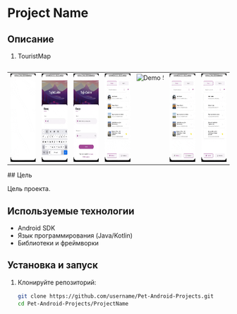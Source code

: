 # Project Name

## Описание

1. TouristMap
<div style="overflow-x: auto; display: block; white-space: nowrap;"> <table> <tr> <td><img src="./1.1.gif" alt="Demo 1" style="height: 200px; display: inline-block;" /></td> <td><img src="./1.2.gif" alt="Demo 2" style="height: 200px; display: inline-block;" /></td> <td><img src="./1.3.gif" alt="Demo 3" style="height: 200px; display: inline-block;" /></td> <td><img src="./1.4.gif" alt="Demo 4" style="height: 200px; display: inline-block;" /></td> <td><img src="./1.5.gif" alt="Demo 5" style="height: 200px; display: inline-block;" /></td> <td><img src="./1.6.gif" alt="Demo 6" style="height: 200px; display: inline-block;" /></td> <td><img src="./1.7.gif" alt="Demo 7" style="height: 200px; display: inline-block;" /></td> </tr> </table> </div>
## Цель

Цель проекта.

## Используемые технологии

- Android SDK
- Язык программирования (Java/Kotlin)
- Библиотеки и фреймворки

## Установка и запуск

1. Клонируйте репозиторий:
   ```sh
   git clone https://github.com/username/Pet-Android-Projects.git
   cd Pet-Android-Projects/ProjectName
